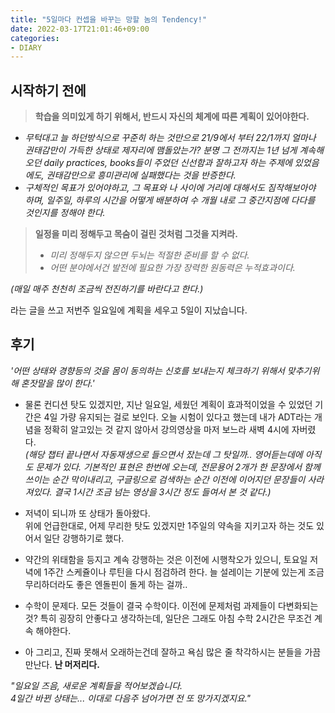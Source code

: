 ```yaml
---
title: "5일마다 컨셉을 바꾸는 망할 놈의 Tendency!"
date: 2022-03-17T21:01:46+09:00
categories:
- DIARY
---
```


시작하기 전에
------------

> **학습을 의미있게 하기 위해서, 반드시 자신의 체계에 따른 계획이 있어야한다.**

- *무턱대고 늘 하던방식으로 꾸준히 하는 것만으로 21/9에서 부터 22/1까지 얼마나 권태감만이 가득한 상태로 제자리에 맴돌았는가? 분명 그 전까지는 1년 넘게 계속해오던 daily practices, books들이 주었던 신선함과 잘하고자 하는 주제에 있었음에도, 권태감만으로 흥미관리에 실패했다는 것을 반증한다.*
- *구체적인 목표가 있어야하고, 그 목표와 나 사이에 거리에 대해서도 짐작해보아야 하며, 일주일, 하루의 시간을 어떻게 배분하여 수 개월 내로 그 중간지점에 다다를 것인지를 정해야 한다.*

> **일정을 미리 정해두고 목숨이 걸린 것처럼 그것을 지켜라.**
>
> - *미리 정해두지 않으면 두뇌는 적절한 준비를 할 수 없다.*
> - *어떤 분야에서건 발전에 필요한 가장 장력한 원동력은 누적효과이다.*

*(매일 매주 천천히 조금씩 전진하기를 바란다고 한다.)*

라는 글을 쓰고 저번주 일요일에 계획을 세우고 5일이 지났습니다.

후기
----

*'어떤 상태와 경향등의 것을 몸이 동의하는 신호를 보내는지 체크하기 위해서 맞추기위해 혼잣말을 많이 한다.'* 

- 물론 컨디션 탓도 있겠지만, 지난 일요일, 세웠던 계획이 효과적이었을 수 있었던 기간은 4일 가량 유지되는 걸로 보인다. 오늘 시험이 있다고 했는데 내가 ADT라는 개념을 정확히 알고있는 것 같지 않아서 강의영상을 마저 보느라 새벽 4시에 자버렸다.  
  *(해당 챕터 끝나면서 자동재생으로 들으면서 잤는데 그 탓일까.. 영어듣는데에 아직도 문제가 있다. 기본적인 표현은 한번에 오는데, 전문용어 2개가 한 문장에서 함께 쓰이는 순간 막이내리고, 구글링으로 검색하는 순간 이전에 이어지던 문장들이 사라져있다. 결국 1시간 조금 넘는 영상을 3시간 정도 들여서 본 것 같다.)*

- 저녁이 되니까 또 상태가 돌아왔다.  
  위에 언급한대로, 어제 무리한 탓도 있겠지만 1주일의 약속을 지키고자 하는 것도 있어서 일단 강행하기로 했다.

- 약간의 위태함을 등지고 계속 강행하는 것은 이전에 시행착오가 있으니, 토요일 저녁에 1주간 스케쥴이나 루틴을 다시 점검하려 한다. 늘 설레이는 기분에 있는게 조금 무리하더라도 좋은 엔돌핀이 돌게 하는 걸까..

- 수학이 문제다. 모든 것들이 결국 수학이다.
  이전에 문제처럼 과제들이 다변화되는 것? 특히 굉장히 안좋다고 생각하는데, 일단은 그래도 아침 수학 2시간은 무조건 계속 해야한다.

- 아 그리고, 진짜 못해서 오래하는건데 잘하고 욕심 많은 줄 착각하시는 분들을 가끔 만난다. **난 머저리다.**

*"일요일 즈음, 새로운 계획들을 적어보겠습니다.  
4일간 바뀐 상태는... 이대로 다음주 넘어가면 전 또 망가지겠지요."*


